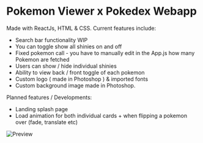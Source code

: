 # Pokemon Viewer x Pokedex Webapp

Made with ReactJs, HTML & CSS. Current features include:

- Search bar functionality WIP
- You can toggle show all shinies on and off
- Fixed pokemon call - you have to manually edit in the App.js how many Pokemon are fetched
- Users can show / hide individual shinies
- Ability to view back / front toggle of each pokemon
- Custom logo ( made in Photoshop ) & imported fonts
- Custom background image made in Photoshop.

Planned features / Developments:
- Landing splash page
- Load animation for both individual cards + when flipping a pokemon over (fade, translate etc)

![Preview](https://i.imgur.com/tfHCZDI.png)
